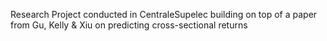 Research Project conducted in CentraleSupelec building on top of a paper from Gu, Kelly & Xiu on predicting cross-sectional returns
